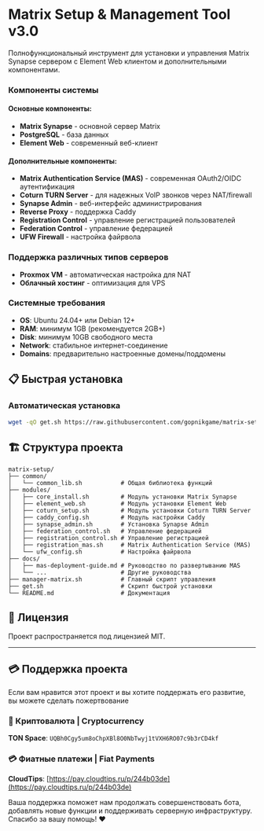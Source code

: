 # Matrix Setup & Management Tool v3.0

Полнофункциональный инструмент для установки и управления Matrix Synapse сервером с Element Web клиентом и дополнительными компонентами.


### Компоненты системы

#### Основные компоненты:
- **Matrix Synapse** - основной сервер Matrix
- **PostgreSQL** - база данных
- **Element Web** - современный веб-клиент

#### Дополнительные компоненты:
- **Matrix Authentication Service (MAS)** - современная OAuth2/OIDC аутентификация
- **Coturn TURN Server** - для надежных VoIP звонков через NAT/firewall
- **Synapse Admin** - веб-интерфейс администрирования
- **Reverse Proxy** - поддержка Caddy
- **Registration Control** - управление регистрацией пользователей
- **Federation Control** - управление федерацией
- **UFW Firewall** - настройка файрвола

### Поддержка различных типов серверов
- **Proxmox VM** - автоматическая настройка для NAT
- **Облачный хостинг** - оптимизация для VPS

### Системные требования
- **OS**: Ubuntu 24.04+ или Debian 12+
- **RAM**: минимум 1GB (рекомендуется 2GB+)
- **Disk**: минимум 10GB свободного места
- **Network**: стабильное интернет-соединение
- **Domains**: предварительно настроенные домены/поддомены

## 📋 Быстрая установка

### Автоматическая установка
```bash
wget -qO get.sh https://raw.githubusercontent.com/gopnikgame/matrix-setup/main/get.sh && chmod +x get.sh && sudo ./get.sh
```

## 🏗️ Структура проекта

```
matrix-setup/
├── common/
│   └── common_lib.sh           # Общая библиотека функций
├── modules/
│   ├── core_install.sh         # Модуль установки Matrix Synapse
│   ├── element_web.sh          # Модуль установки Element Web
│   ├── coturn_setup.sh         # Модуль установки Coturn TURN Server
│   ├── caddy_config.sh         # Модуль настройки Caddy
│   ├── synapse_admin.sh        # Установка Synapse Admin
│   ├── federation_control.sh   # Управление федерацией
│   ├── registration_control.sh # Управление регистрацией
│   ├── registration_mas.sh     # Matrix Authentication Service (MAS)
│   └── ufw_config.sh           # Настройка файрвола
├── docs/
│   ├── mas-deployment-guide.md # Руководство по развертыванию MAS
│   └── ...                     # Другие руководства
├── manager-matrix.sh           # Главный скрипт управления
├── get.sh                      # Скрипт быстрой установки
└── README.md                   # Документация
```

## 📄 Лицензия

Проект распространяется под лицензией MIT.

---
## 💳 Поддержка проекта
Если вам нравится этот проект и вы хотите поддержать его развитие, вы можете сделать пожертвование

### 💎 Криптовалюта | Cryptocurrency
**TON Space**: `UQBh0Cgy5um8oChpXBl8O0NbTwyj1tVXH6RO07c9b3rCD4kf`

### 💳 Фиатные платежи | Fiat Payments
**CloudTips**: [https://pay.cloudtips.ru/p/244b03de](https://pay.cloudtips.ru/p/244b03de)

Ваша поддержка поможет нам продолжать совершенствовать бота, добавлять новые функции и поддерживать серверную инфраструктуру. Спасибо за вашу помощь! ❤️


